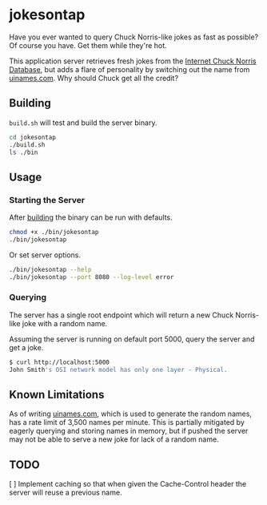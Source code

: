 # jokesontap
Have you ever wanted to query Chuck Norris-like jokes as fast as possible?  Of course you have.  Get them while
they're hot.

This application server retrieves fresh jokes from the [Internet Chuck Norris Database](http://www.icndb.com/), but
adds a flare of personality by switching out the name from [uinames.com](https://uinames.com/).  Why should Chuck
get all the credit?

## Building
`build.sh` will test and build the server binary.
```bash
cd jokesontap
./build.sh
ls ./bin
```

## Usage

### Starting the Server
After [building](#building) the binary can be run with defaults.
```bash
chmod +x ./bin/jokesontap
./bin/jokesontap 
```

Or set server options.
```bash
./bin/jokesontap --help
./bin/jokesontap --port 8080 --log-level error
```

### Querying
The server has a single root endpoint which will return a new Chuck Norris-like joke with a random name.

Assuming the server is running on default port 5000, query the server and get a joke.
```bash
$ curl http://localhost:5000
John Smith's OSI network model has only one layer - Physical.
```

## Known Limitations
As of writing [uinames.com](https://uinames.com/), which is used to generate the random names, has a rate limit of 3,500
names per minute.  This is partially mitigated by eagerly querying and storing names in memory, but if pushed the server
may not be able to serve a new joke for lack of a random name.


## TODO
[ ] Implement caching so that when given the Cache-Control header the server will reuse a previous name.
